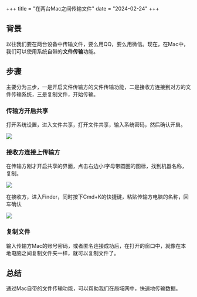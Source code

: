 +++
title = "在两台Mac之间传输文件"
date = "2024-02-24"
+++

## 背景
以往我们要在两台设备中传输文件，要么用QQ，要么用微信。现在，在Mac中，我们可以使用系统自带的**文件传输**功能。

## 步骤

主要分为三步，一是开启文件传输方的文件传输功能，二是接收方连接到对方的文件传输系统，三是复制文件，开始传输。

### 传输方开启共享
打开系统设置，进入文件共享，打开文件共享，输入系统密码，然后确认开启。

![](https://img.ilikemac.com/Screenshot_2024-02-24_at_16.30.15.png)

### 接收方连接上传输方
在传输方刚才开启共享的界面，点击右边小i字母带圆圈的图标，找到机器名称，复制。

![](https://img.ilikemac.com/Screenshot_2024-02-24_at_23.00.39.png)

在接收方，进入Finder，同时按下Cmd+K的快捷键，粘贴传输方电脑的名称，回车确认

![](https://img.ilikemac.com/Screenshot_2024-02-24_at_23.02.04.png)

### 复制文件
输入传输方Mac的账号密码，或者匿名连接成功后，在打开的窗口中，就像在本地电脑之间复制文件夹一样，就可以复制文件了。

## 总结
通过Mac自带的文件传输功能，可以帮助我们在局域网中，快速地传输数据。

